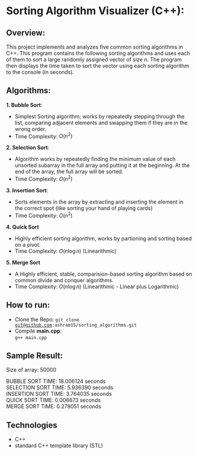 # Sorting Algorithm Visualizer (C++): 

## Overview:
This project implements and analyzes five common sorting algorithms in C++. This program contains the following sorting algorithms and uses each of them to sort a large randomly assigned vector of size n. The program then displays the time taken to sort the vector using each sorting algorithm to the console (in seconds).

## Algorithms: 
**1. Bubble Sort**:
   - Simplest Sorting algorithm; works by repeatedly stepping through the list, comparing adjacent elements and swapping them if they are in the wrong order. 
   - Time Complexity: $O(n^2)$

**2. Selection Sort**:
   - Algorithm works by repeatedly finding the minimum value of each unsorted subarray in the full array and putting it at the beginning. At the end of the array, the full array will be sorted. 
   - Time Complexity: $O(n^2)$

**3. Insertion Sort**:
   - Sorts elements in the array by extracting and inserting the element in the correct spot (like sorting your hand of playing cards) 
   - Time Complexity: $O(n^2)$

**4. Quick Sort**
   - Highly efficient sorting algorithm, works by partioning and sorting based on a pivot.  
   - Time Complexity: $O(n \log n)$ (Linearithmic)

**5. Merge Sort**
   - A Highly efficient, stable, comparision-based sorting algorithm based on common divide and conquer algorithms. 
   - Time Complexity: $O(n \log n)$ (Linearithmic - Linear plus Logarithmic)
     

## How to run: 
- Clone the Repo:
  <code>git clone git@github.com:ashram15/sorting_algorithms.git</code>
- Compile <strong>main.cpp</strong>:  
  <code>g++ main.cpp</code>

## Sample Result: 
Size of array: 50000  

BUBBLE SORT TIME: 18.006124 seconds  
SELECTION SORT TIME: 5.936390 seconds  
INSERTION SORT TIME: 3.764035 seconds  
QUICK SORT TIME: 0.006673 seconds  
MERGE SORT TIME: 0.279051 seconds  

## Technologies 
- C++
- standard C++ template library (STL)

